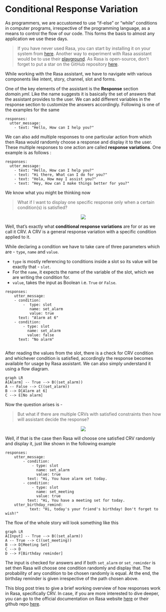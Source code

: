 
# **Conditional Response Variation**

As programmers, we are accustomed to use “if-else” or “while” conditions in computer programs, irrespective of the programming language, as a means to control the flow of our code. This forms the basis to almost any application we use these days. 
>If you have never used Rasa, you can start by installing it on your system from [here](https://rasa.com/docs/rasa/installation/). Another way to experiment with Rasa assistant would be to use their [playground](https://rasa.com/docs/rasa/playground/). As Rasa is open-source, don't forget to put a star on the GitHub repository [here](https://github.com/RasaHQ/rasa).

While working with the Rasa assistant, we have to navigate with various components like intent, story, channel, slot and forms. 

One of the key elements of the assistant is the **Response** section *domain.yml*.  Like the name suggests it is basically the set of answers that the assistant provides to the user. We can add different variables in the response section to customize the answers accordingly. Following is one of the examples for the same
```
responses:
  utter_message:
  	- text: "Hello, How can I help you?"
```

We can also add multiple responses to one particular action from which then Rasa would randomly choose a response and display it to the user. These multiple responses to one action are called **response variations**. One example is as follows : 
```
responses:
  utter_message:
  	- text: "Hello, How can I help you?"
	- text: "Hi there, What can I do for you?"
	- text: "Hola, How may I assist you?"
	- text: "Hey, How can I make things better for you?"
```
We know what you might be thinking now 
 > What if I want to display one specific response only when a certain condition(s) is satisfied? 
 <p align="center">
  <img src="https://media.giphy.com/media/3oriffQefJKrzRsqQM/giphy.gif">
</p></img>

Well, that’s exactly what **conditional response variations** are for or as we call it CRV. A CRV is a general response variation with a specific condition applied to it. 

While declaring a condition we have to take care of three parameters which are - `type`, `name` and `value`. 
- `type` is mostly referencing to conditions inside a slot so its value will be exactly that - `slot`. 
- For the `name`, it expects the name of the variable of the slot, which we are writing the condition for.
- `value`, takes the input as Boolean i.e. `True` or `False`.
```
responses:
	utter_message:
	- condition:
		-  type: slot
		   name: set_alarm
		   value: true
	  text: "Alarm at 6"
	- condition:
		- type: slot
		  name: set_alarm
		  value: false
	  text: "No alarm"
		  
```
After reading the values from the slot, there is a check for CRV condition and whichever condition is satisfied, accordingly the response becomes available for usage by Rasa assistant. We can also simply understand it using a flow diagram. 
```mermaid
graph LR
A[Alarm] -- True --> B((set_alarm))
A -- False --> C((set_alarm))
B --> D[Alarm at 6]
C --> E[No alarm]
```
Now the question arises is -
> But what if there are multiple CRVs with satisfied constraints then how will assistant decide the response?
<p align="center">
  <img src="https://media.giphy.com/media/3o6ZsXOlOPsucbyyR2/giphy.gif">
</p></img>

 
Well, if that is the case then Rasa will choose one satisfied CRV randomly and display it, just like shown in the following example

```
responses:
	utter_message:
		- condition:
			- type: slot
			  name: set_alarm
			  value: true
		  text: "Hi, You have alarm set today.
		- condition:
			- type: slot
			  name: set_meeting
			  value: true
		  text: "Hi, You have a meeting set for today.
	utter_birthday_remind:
		   text: "Hi, today's your friend's birthday! Don't forget to wish!"
```
The flow of the whole story will look something like this


```mermaid
graph LR
A[Input] -- True --> B((set_alarm))
A -- True --> C((set_meeting))
B --> D[Meeting Set]
C --> D 
D --> F[Birthday reminder]
```
The input is checked for answers and if both `set_alarm` or `set_reminder` is set then Rasa will choose one condition randomly and display that. The probability of any condition to be chosen randomly is equal. At the end, the birthday reminder is given irrespective of the path chosen above. 

This blog post tries to give a brief working overview of how responses work in Rasa, specifically CRV. In case, if you are more interested to dive deeper, you can go to the official documentation on Rasa website [here](https://rasa.com/docs/rasa/responses/#conditional-response-variations) or their github repo [here](https://github.com/RasaHQ/rasa).
